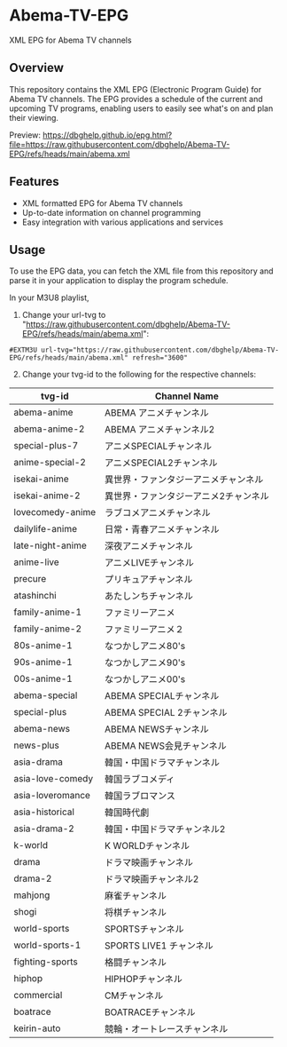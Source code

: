 # Abema-TV-EPG
XML EPG for Abema TV channels

## Overview

This repository contains the XML EPG (Electronic Program Guide) for Abema TV channels. The EPG provides a schedule of the current and upcoming TV programs, enabling users to easily see what's on and plan their viewing.

Preview: https://dbghelp.github.io/epg.html?file=https://raw.githubusercontent.com/dbghelp/Abema-TV-EPG/refs/heads/main/abema.xml

## Features

- XML formatted EPG for Abema TV channels
- Up-to-date information on channel programming
- Easy integration with various applications and services

## Usage

To use the EPG data, you can fetch the XML file from this repository and parse it in your application to display the program schedule.

In your M3U8 playlist, 

1. Change your url-tvg to "https://raw.githubusercontent.com/dbghelp/Abema-TV-EPG/refs/heads/main/abema.xml":

```#EXTM3U url-tvg="https://raw.githubusercontent.com/dbghelp/Abema-TV-EPG/refs/heads/main/abema.xml" refresh="3600"```

2. Change your tvg-id to the following for the respective channels:
  
| tvg-id              | Channel Name                      |
|---------------------|-----------------------------------|
| abema-anime         | ABEMA アニメチャンネル            |
| abema-anime-2       | ABEMA アニメチャンネル2           |
| special-plus-7      | アニメSPECIALチャンネル           |
| anime-special-2     | アニメSPECIAL2チャンネル          |
| isekai-anime        | 異世界・ファンタジーアニメチャンネル |
| isekai-anime-2      | 異世界・ファンタジーアニメ2チャンネル|
| lovecomedy-anime    | ラブコメアニメチャンネル          |
| dailylife-anime     | 日常・青春アニメチャンネル         |
| late-night-anime    | 深夜アニメチャンネル              |
| anime-live          | アニメLIVEチャンネル              |
| precure             | プリキュアチャンネル              |
| atashinchi          | あたしンちチャンネル              |
| family-anime-1      | ファミリーアニメ                 |
| family-anime-2      | ファミリーアニメ２               |
| 80s-anime-1         | なつかしアニメ80's                |
| 90s-anime-1         | なつかしアニメ90's                |
| 00s-anime-1         | なつかしアニメ00's                |
| abema-special       | ABEMA SPECIALチャンネル           |
| special-plus        | ABEMA SPECIAL 2チャンネル         |
| abema-news          | ABEMA NEWSチャンネル              |
| news-plus           | ABEMA NEWS会見チャンネル          |
| asia-drama          | 韓国・中国ドラマチャンネル         |
| asia-love-comedy    | 韓国ラブコメディ                 |
| asia-loveromance    | 韓国ラブロマンス                 |
| asia-historical     | 韓国時代劇                       |
| asia-drama-2        | 韓国・中国ドラマチャンネル2       |
| k-world             | K WORLDチャンネル                |
| drama               | ドラマ映画チャンネル              |
| drama-2             | ドラマ映画チャンネル2             |
| mahjong             | 麻雀チャンネル                   |
| shogi               | 将棋チャンネル                   |
| world-sports        | SPORTSチャンネル                 |
| world-sports-1      | SPORTS LIVE1 チャンネル          |
| fighting-sports     | 格闘チャンネル                   |
| hiphop              | HIPHOPチャンネル                 |
| commercial          | CMチャンネル                     |
| boatrace            | BOATRACEチャンネル               |
| keirin-auto         | 競輪・オートレースチャンネル       |


